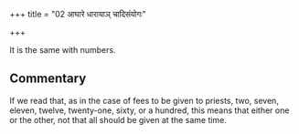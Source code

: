 +++
title = "02 आघारे धारायाञ् चादिसंयोगः"

+++

It is the same with numbers.

## Commentary

If we read that, as in the case of fees to be given to priests, two, seven, eleven, twelve, twenty-one, sixty, or a hundred, this means that either one or the other, not that all should be given at the same time.


